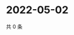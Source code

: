 # 2022-05-02

共 0 条

<!-- BEGIN WEIBO -->
<!-- 最后更新时间 Mon May 02 2022 05:14:38 GMT+0800 (China Standard Time) -->

<!-- END WEIBO -->
